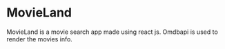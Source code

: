 # MovieLand
MovieLand is a movie search app made using react js. Omdbapi is used to render the movies info. 

